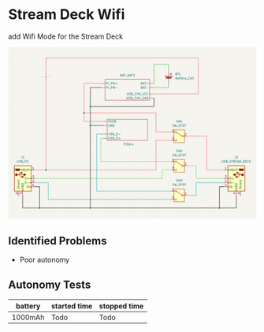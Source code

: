 # Stream Deck Wifi

add Wifi Mode for the Stream Deck

![Stream Deck Wifi Schematic](./images/schematic.png)

## Identified Problems

- Poor autonomy

## Autonomy Tests

| battery | started time | stopped time |
| - | - | - |
| 1000mAh | Todo | Todo |


